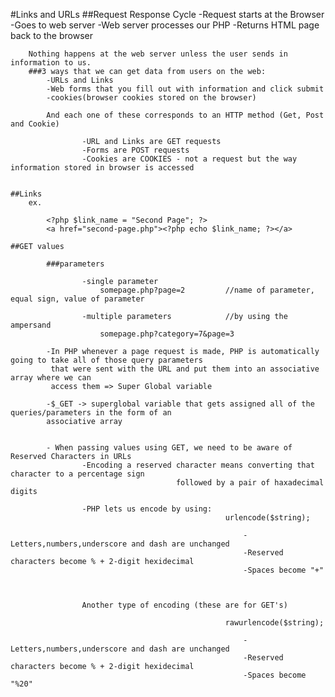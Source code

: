 #Links and URLs
	##Request Response Cycle
		-Request starts at the Browser
		-Goes to web server
		-Web server processes our PHP
		-Returns HTML page back to the browser

		Nothing happens at the web server unless the user sends in information to us.
		###3 ways that we can get data from users on the web:
			-URLs and Links
			-Web forms that you fill out with information and click submit
			-cookies(browser cookies stored on the browser)

			And each one of these corresponds to an HTTP method (Get, Post and Cookie)

					-URL and Links are GET requests
					-Forms are POST requests
					-Cookies are COOKIES - not a request but the way information stored in browser is accessed


	##Links
		ex.

			<?php $link_name = "Second Page"; ?>
			<a href="second-page.php"><?php echo $link_name; ?></a>	

    ##GET values

			###parameters
    			
    				-single parameter
    					somepage.php?page=2  		//name of parameter, equal sign, value of parameter
			
					-multiple parameters			//by using the ampersand 
						somepage.php?category=7&page=3

			-In PHP whenever a page request is made, PHP is automatically going to take all of those query parameters
			 that were sent with the URL and put them into an associative array where we can 
			 access them => Super Global variable

			-$_GET -> superglobal variable that gets assigned all of the queries/parameters in the form of an 
			associative array


			- When passing values using GET, we need to be aware of Reserved Characters in URLs
					-Encoding a reserved character means converting that character to a percentage sign 
                                         followed by a pair of haxadecimal digits

					-PHP lets us encode by using:
													urlencode($string);

														-Letters,numbers,underscore and dash are unchanged
														-Reserved characters become % + 2-digit hexidecimal
														-Spaces become "+"



					Another type of encoding (these are for GET's)

													rawurlencode($string);

														-Letters,numbers,underscore and dash are unchanged
														-Reserved characters become % + 2-digit hexidecimal
														-Spaces become "%20"

